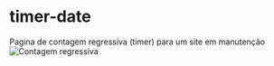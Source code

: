 # timer-date
Pagina de contagem regressiva (timer) para um site em manutenção
![Contagem regressiva](https://github.com/w4rCode/timer-date/assets/84465419/a5e1463e-70c3-4a36-90e5-07a7a4df6f3a)
